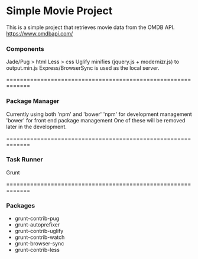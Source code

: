 # Simple Movie Project
This is a simple project that retrieves movie data from the OMDB API.
https://www.omdbapi.com/

### Components
Jade/Pug > html
Less > css
Uglify  minifies (jquery.js + modernizr.js) to output.min.js
Express/BrowserSync is used as the local server.

=============================================================
### Package Manager
Currently using both 'npm' and 'bower'
'npm' for development management
'bower' for  front end package management
One of these will be removed later in the development.

=============================================================
### Task Runner
Grunt

=============================================================
### Packages
- grunt-contrib-pug
- grunt-autoprefixer
- grunt-contrib-uglify
- grunt-contrib-watch
- grunt-browser-sync
- grunt-contrib-less
